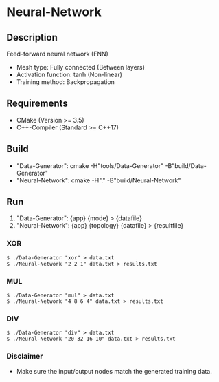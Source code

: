 # Neural-Network

## Description

Feed-forward neural network (FNN)

- Mesh type: Fully connected (Between layers)
- Activation function: tanh (Non-linear)
- Training method: Backpropagation

## Requirements

- CMake (Version >= 3.5)
- C++-Compiler (Standard >= C++17)

## Build

- "Data-Generator": cmake -H"tools/Data-Generator" -B"build/Data-Generator"
- "Neural-Network": cmake -H"." -B"build/Neural-Network"

## Run

1. "Data-Generator": {app} {mode} \> {datafile}
2. "Neural-Network": {app} {topology} {datafile} \> {resultfile}

### XOR

```
$ ./Data-Generator "xor" > data.txt
$ ./Neural-Network "2 2 1" data.txt > results.txt
```

### MUL

```
$ ./Data-Generator "mul" > data.txt
$ ./Neural-Network "4 8 6 4" data.txt > results.txt
```

### DIV

```
$ ./Data-Generator "div" > data.txt
$ ./Neural-Network "20 32 16 10" data.txt > results.txt
```

### Disclaimer

- Make sure the input/output nodes match the generated training data.
